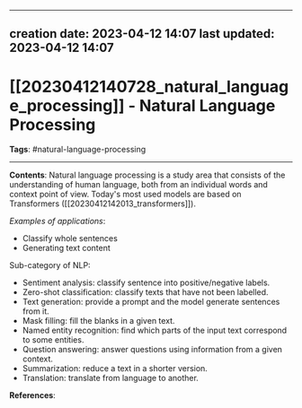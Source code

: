 
---
creation date: 2023-04-12 14:07
last updated: 2023-04-12 14:07
---
# [[20230412140728_natural_language_processing]] - Natural Language Processing
__Tags__: #natural-language-processing 

---
__Contents__: Natural language processing is a study area that consists of the understanding of human language, both from an individual words and context point of view. Today's most used models are based on Transformers ([[20230412142013_transformers]]).

_Examples of applications_:
* Classify whole sentences
* Generating text content

Sub-category of NLP:
* Sentiment analysis: classify sentence into positive/negative labels.
* Zero-shot classification: classify texts that have not been labelled.
* Text generation: provide a prompt and the model generate sentences from it.
* Mask filling: fill the blanks in a given text.
* Named entity recognition: find which parts of the input text correspond to some entities.
* Question answering: answer questions using information from a given context.
* Summarization: reduce a text in a shorter version.
* Translation: translate from language to another.



__References__:


